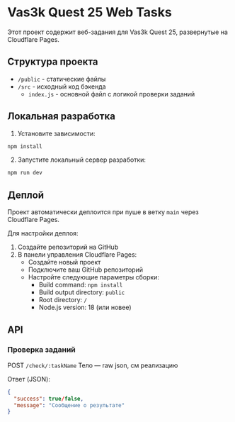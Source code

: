 # Vas3k Quest 25 Web Tasks

Этот проект содержит веб-задания для Vas3k Quest 25, развернутые на Cloudflare Pages.

## Структура проекта

- `/public` - статические файлы
- `/src` - исходный код бэкенда
  - `index.js` - основной файл с логикой проверки заданий

## Локальная разработка

1. Установите зависимости:
```bash
npm install
```

2. Запустите локальный сервер разработки:
```bash
npm run dev
```

## Деплой

Проект автоматически деплоится при пуше в ветку `main` через Cloudflare Pages.

Для настройки деплоя:

1. Создайте репозиторий на GitHub
2. В панели управления Cloudflare Pages:
   - Создайте новый проект
   - Подключите ваш GitHub репозиторий
   - Настройте следующие параметры сборки:
     - Build command: `npm install`
     - Build output directory: `public`
     - Root directory: `/`
     - Node.js version: 18 (или новее)

## API

### Проверка заданий

POST `/check/:taskName`
Тело — raw json, см реализацию

Ответ (JSON):
```json
{
  "success": true/false,
  "message": "Сообщение о результате"
}
``` 